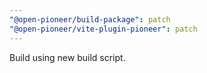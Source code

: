 ```yaml
---
"@open-pioneer/build-package": patch
"@open-pioneer/vite-plugin-pioneer": patch
---
```


Build using new build script.
